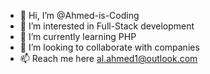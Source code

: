 - 👋 Hi, I’m @Ahmed-is-Coding
- 👀 I’m interested in Full-Stack development 
- 🌱 I’m currently learning PHP
- 💞️ I’m looking to collaborate with companies
- 📫 Reach me here al.ahmed1@outlook.com

<!---
Ahmed-is-Coding/Ahmed-is-Coding is a ✨ special ✨ repository because its `README.md` (this file) appears on your GitHub profile.
You can click the Preview link to take a look at your changes.
--->
